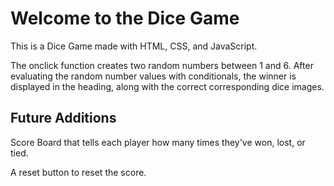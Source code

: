 # Welcome to the Dice Game

This is a Dice Game made with HTML, CSS, and JavaScript.

The onclick function creates two random numbers between 1 and 6.
After evaluating the random number values with conditionals, the winner is displayed in the heading, along with the correct corresponding dice images.

## Future Additions

Score Board that tells each player how many times they've won, lost, or tied.

A reset button to reset the score.

